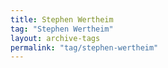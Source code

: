 ```yaml
---
title: Stephen Wertheim
tag: "Stephen Wertheim"
layout: archive-tags
permalink: "tag/stephen-wertheim"
---
```

